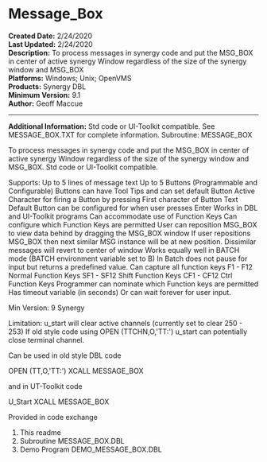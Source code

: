 # Message_Box<br />
**Created Date:** 2/24/2020<br />
**Last Updated:** 2/24/2020<br />
**Description:** To process messages in synergy code and put the MSG_BOX in center of active synergy Window regardless of the size of the synergy window and MSG_BOX<br />
**Platforms:** Windows; Unix; OpenVMS<br />
**Products:** Synergy DBL<br />
**Minimum Version:** 9.1<br />
**Author:** Geoff Maccue
<hr>

**Additional Information:** Std code or UI-Toolkit compatible. See MESSAGE_BOX.TXT for complete information.
Subroutine: MESSAGE_BOX

To process messages in synergy code and put the MSG_BOX in center of active synergy Window
regardless of the size of the synergy window and MSG_BOX. Std code or UI-Toolkit compatible.

Supports: Up to 5 lines of message text
Up to 5 Buttons (Programmable and Configurable)
Buttons can have Tool Tips and can set default Button
Active Character for firing a Button by pressing First character of Button Text
Default Button can be configured for when user presses Enter
Works in DBL and UI-Toolkit programs
Can accommodate use of Function Keys
Can configure which Function Keys are permitted
User can reposition MSG_BOX to view data behind by dragging the MSG_BOX window
If user repositions MSG_BOX then next similar MSG instance will be at new position.
Dissimilar messages will revert to center of window
Works equally well in BATCH mode (BATCH environment variable set to B)
In Batch does not pause for input but returns a predefined value.
Can capture all function keys
F1 - F12 Normal Function Keys
SF1 - SF12 Shift Function Keys
CF1 - CF12 Ctrl Function Keys
Programmer can nominate which Function keys are permitted
Has timeout variable (in seconds) Or can wait forever for user input.


Min Version: 9 Synergy

Limitation: u_start will clear active channels (currently set to clear 250 - 253)
If old style code using OPEN (TTCHN,O,'TT:') u_start can potentially
close terminal channel.

Can be used in old style DBL code

OPEN (TT,O,'TT:')
XCALL MESSAGE_BOX

and in UT-Toolkit code

U_Start
XCALL MESSAGE_BOX

Provided in code exchange
1. This readme
2. Subroutine MESSAGE_BOX.DBL
3. Demo Program DEMO_MESSAGE_BOX.DBL
